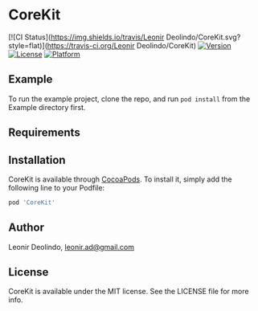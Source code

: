 # CoreKit

[![CI Status](https://img.shields.io/travis/Leonir Deolindo/CoreKit.svg?style=flat)](https://travis-ci.org/Leonir Deolindo/CoreKit)
[![Version](https://img.shields.io/cocoapods/v/CoreKit.svg?style=flat)](https://cocoapods.org/pods/CoreKit)
[![License](https://img.shields.io/cocoapods/l/CoreKit.svg?style=flat)](https://cocoapods.org/pods/CoreKit)
[![Platform](https://img.shields.io/cocoapods/p/CoreKit.svg?style=flat)](https://cocoapods.org/pods/CoreKit)

## Example

To run the example project, clone the repo, and run `pod install` from the Example directory first.

## Requirements

## Installation

CoreKit is available through [CocoaPods](https://cocoapods.org). To install
it, simply add the following line to your Podfile:

```ruby
pod 'CoreKit'
```

## Author

Leonir Deolindo, leonir.ad@gmail.com

## License

CoreKit is available under the MIT license. See the LICENSE file for more info.
